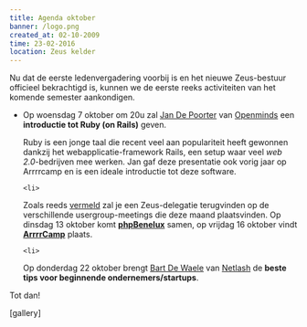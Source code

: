 ```yaml
---
title: Agenda oktober
banner: /logo.png
created_at: 02-10-2009
time: 23-02-2016
location: Zeus kelder
---
```


Nu dat de eerste ledenvergadering voorbij is en het nieuwe Zeus-bestuur officieel bekrachtigd is, kunnen we de eerste reeks activiteiten van het komende semester aankondigen.

<ul>
	<li>Op woensdag 7 oktober om 20u zal <a href="http://workswithruby.com/">Jan De Poorter</a> van <a href="http://www.openminds.be/">Openminds</a> een <strong>introductie tot Ruby (on Rails)</strong> geven.

Ruby is een jonge taal die recent veel aan populariteit heeft gewonnen dankzij het webapplicatie-framework Rails, een setup waar veel <em>web 2.0</em>-bedrijven mee werken. Jan gaf deze presentatie ook vorig jaar op Arrrrcamp en is een ideale introductie tot deze software.</li>

	<li>

Zoals reeds <a href="http://zeus.ugent.be/2009/09/23/binnenkort-in-gent/">vermeld</a> zal je een Zeus-delegatie terugvinden op de verschillende usergroup-meetings die deze maand plaatsvinden. Op dinsdag 13 oktober komt <a href="http://phpbenelux.eu/en/node/1210"><strong>phpBenelux</strong></a> samen, op vrijdag 16 oktober vindt <a href="http://arrrrcamp.be/"><strong>ArrrrCamp</strong></a> plaats.

</li>

	<li>

Op donderdag 22 oktober brengt <a href="http://ondernemeringent.be/">Bart De Waele</a> van <a href="http://www.netlash.com/">Netlash</a> de <strong>beste tips voor beginnende ondernemers/startups</strong>.</li>

</ul>

Tot dan!

[gallery]